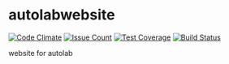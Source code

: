 # autolabwebsite
[![Code Climate](https://codeclimate.com/github/AutolabJS/autolabwebsite/badges/gpa.svg)](https://codeclimate.com/github/AutolabJS/autolabwebsite) [![Issue Count](https://codeclimate.com/github/AutolabJS/autolabwebsite/badges/issue_count.svg)](https://codeclimate.com/github/AutolabJS/autolabwebsite) [![Test Coverage](https://codeclimate.com/github/AutolabJS/autolabwebsite/badges/coverage.svg)](https://codeclimate.com/github/AutolabJS/autolabwebsite/coverage) [![Build Status](https://travis-ci.org/AutolabJS/autolabwebsite.svg?branch=master)](https://travis-ci.org/AutolabJS/autolabwebsite)

website for autolab
